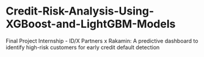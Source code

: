# Credit-Risk-Analysis-Using-XGBoost-and-LightGBM-Models
Final Project Internship - ID/X Partners x Rakamin: A predictive dashboard to identify high-risk customers for early credit default detection
